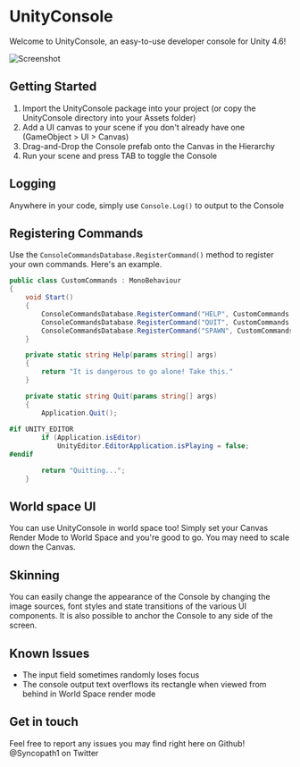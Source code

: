 # UnityConsole
Welcome to UnityConsole, an easy-to-use developer console for Unity 4.6!

![Screenshot](https://dl.dropboxusercontent.com/u/106740647/UnityConsole/Screenshot.jpg)

## Getting Started
1. Import the UnityConsole package into your project (or copy the UnityConsole directory into your Assets folder)
2. Add a UI canvas to your scene if you don't already have one (GameObject > UI > Canvas)
3. Drag-and-Drop the Console prefab onto the Canvas in the Hierarchy
4. Run your scene and press TAB to toggle the Console

## Logging
Anywhere in your code, simply use ```Console.Log()``` to output to the Console

## Registering Commands
Use the ```ConsoleCommandsDatabase.RegisterCommand()``` method to register your own commands. Here's an example.

```csharp
public class CustomCommands : MonoBehaviour
{
    void Start()
    {
        ConsoleCommandsDatabase.RegisterCommand("HELP", CustomCommands.Help);
        ConsoleCommandsDatabase.RegisterCommand("QUIT", CustomCommands.Quit);
        ConsoleCommandsDatabase.RegisterCommand("SPAWN", CustomCommands.Spawn);
    }

    private static string Help(params string[] args)
    {
        return "It is dangerous to go alone! Take this."
    }

    private static string Quit(params string[] args)
    {
        Application.Quit();
        
#if UNITY_EDITOR
        if (Application.isEditor)
            UnityEditor.EditorApplication.isPlaying = false;
#endif

        return "Quitting...";
    }
```

## World space UI
You can use UnityConsole in world space too! Simply set your Canvas Render Mode to World Space and you're good to go. You may need to scale down the Canvas.

## Skinning
You can easily change the appearance of the Console by changing the image sources, font styles and state transitions of the various UI components. It is also possible to anchor the Console to any side of the screen.

## Known Issues
- The input field sometimes randomly loses focus
- The console output text overflows its rectangle when viewed from behind in World Space render mode

## Get in touch

Feel free to report any issues you may find right here on Github!
@Syncopath1 on Twitter
